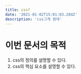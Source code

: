 ```yaml
---
title: css?
date: '2021-01-02T15:01:03.284Z'
description: 'css그게 뭔데'
---
```

# 이번 문서의 목적
1. css의 정의를 설명할 수 있다.
1. css의 핵심 요소를 설명할 수 있다.